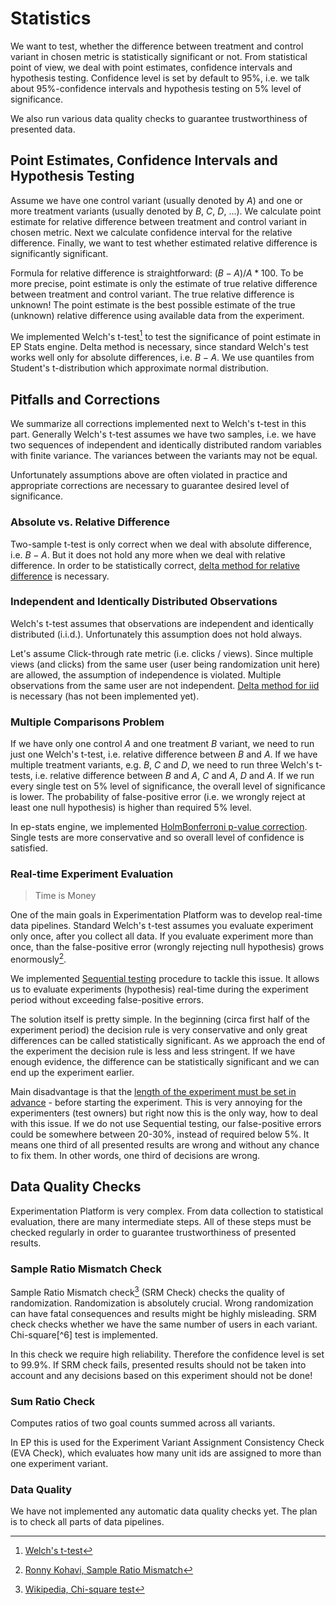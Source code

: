 # Statistics

We want to test, whether the difference between treatment and control variant in chosen metric is statistically significant or not. From statistical point of view, we deal with point estimates, confidence intervals and hypothesis testing. Confidence level is set by default to 95%, i.e. we talk about 95%-confidence intervals and hypothesis testing on 5% level of significance.

We also run various data quality checks to guarantee trustworthiness of presented data.

## Point Estimates, Confidence Intervals and Hypothesis Testing
Assume we have one control variant (usually denoted by $A$) and one or more treatment variants (usually denoted by $B$, $C$, $D$, ...). We calculate point estimate for relative difference between treatment and control variant in chosen metric. Next we calculate confidence interval for the relative difference. Finally, we want to test whether estimated relative difference is significantly significant.

Formula for relative difference is straightforward: $(B - A) / A * 100$. To be more precise, point estimate is only the estimate of true relative difference between treatment and control variant. The true relative difference is unknown! The point estimate is the best possible estimate of the true (unknown) relative difference using available data from the experiment.

We implemented Welch's t-test[^1] to test the significance of point estimate in EP Stats engine. Delta method is necessary, since standard Welch's test works well only for absolute differences, i.e. $B - A$. We use quantiles from Student's t-distribution which approximate normal distribution.

## Pitfalls and Corrections
We summarize all corrections implemented next to Welch's t-test in this part. Generally Welch's t-test assumes we have two samples, i.e. we have two sequences of independent and identically distributed random variables with finite variance. The variances between the variants may not be equal.

Unfortunately assumptions above are often violated in practice and appropriate corrections are necessary to guarantee desired level of significance.

### Absolute vs. Relative Difference
Two-sample t-test is only correct when we deal with absolute difference, i.e. $B - A$. But it does not hold any more when we deal with relative difference. In order to be statistically correct, [delta method for relative difference](ctr.md#relative-difference) is necessary.

### Independent and Identically Distributed Observations
Welch's t-test assumes that observations are independent and identically distributed (i.i.d.). Unfortunately this assumption does not hold always.

Let's assume Click-through rate metric (i.e. clicks / views). Since multiple views (and clicks) from the same user (user being randomization unit here) are allowed, the assumption of independence is violated. Multiple observations from the same user are not independent. [Delta method for iid](ctr.md#asymptotic-distribution-of-ctr) is necessary (has not been implemented yet).

### Multiple Comparisons Problem
If we have only one control $A$ and one treatment $B$ variant, we need to run just one Welch's t-test, i.e. relative difference between $B$ and $A$. If we have multiple treatment variants, e.g. $B$, $C$ and $D$, we need to run three Welch's t-tests, i.e. relative difference between $B$ and $A$, $C$ and $A$, $D$ and $A$. If we run every single test on 5% level of significance, the overall level of significance is lower. The probability of false-positive error (i.e. we wrongly reject at least one null hypothesis) is higher than required 5% level.

In ep-stats engine, we implemented [HolmBonferroni p-value correction](multiple.md#holmbonferroni-method). Single tests are more conservative and so overall level of confidence is satisfied.

### Real-time Experiment Evaluation
> Time is Money

One of the main goals in Experimentation Platform was to develop real-time data pipelines. Standard Welch's t-test assumes you evaluate experiment only once, after you collect all data. If you evaluate experiment more than once, than the false-positive error (wrongly rejecting null hypothesis) grows enormously[^2].

We implemented [Sequential testing](sequential.md) procedure to tackle this issue. It allows us to evaluate experiments (hypothesis) real-time during the experiment period without exceeding false-positive errors.

The solution itself is pretty simple. In the beginning (circa first half of the experiment period) the decision rule is very conservative and only great differences can be called statistically significant. As we approach the end of the experiment the decision rule is less and less stringent. If we have enough evidence, the difference can be statistically significant and we can end up the experiment earlier.

Main disadvantage is that the [length of the experiment must be set in advance](../user_guide/protocol.md#set-experiment-duration-before-starting-it) - before starting the experiment. This is very annoying for the experimenters (test owners) but right now this is the only way, how to deal with this issue. If we do not use Sequential testing, our false-positive errors could be somewhere between 20-30%, instead of required below 5%. It means one third of all presented results are wrong and without any chance to fix them. In other words, one third of decisions are wrong.

## Data Quality Checks
Experimentation Platform is very complex. From data collection to statistical evaluation, there are many intermediate steps. All of these steps must be checked regularly in order to guarantee trustworthiness of presented results.

### Sample Ratio Mismatch Check
Sample Ratio Mismatch check[^3] (SRM Check) checks the quality of randomization. Randomization is absolutely crucial. Wrong randomization can have fatal consequences and results might be highly misleading. SRM check checks whether we have the same number of users in each variant. Chi-square[^6] test is implemented.

In this check we require high reliability. Therefore the confidence level is set to 99.9%. If SRM check fails, presented results should not be taken into account and any decisions based on this experiment should not be done!

### Sum Ratio Check

Computes ratios of two goal counts summed across all variants.

In EP this is used for the Experiment Variant Assignment Consistency Check (EVA Check), which evaluates
how many unit ids are assigned to more than one experiment variant.

### Data Quality
We have not implemented any automatic data quality checks yet. The plan is to check all parts of data pipelines.

[^1]: [Welch's t-test](https://en.wikipedia.org/wiki/Welch%27s_t-test)
[^2]: [Ronny Kohavi, Sample Ratio Mismatch](https://twitter.com/ronnyk/status/932798952679776256?lang=cs)
[^3]: [Wikipedia, Chi-square test](https://en.wikipedia.org/wiki/Chi-squared_test)
